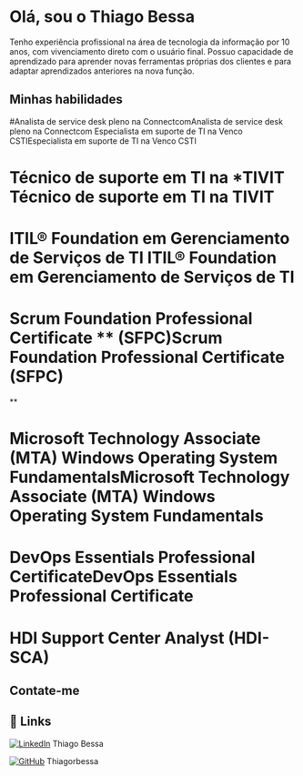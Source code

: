 # Olá, sou o Thiago Bessa

Tenho experiência profissional na área de tecnologia da informação por 10 anos, com vivenciamento direto com o usuário final. Possuo capacidade de aprendizado para aprender novas ferramentas próprias dos clientes e para adaptar aprendizados anteriores na nova função.

## Minhas habilidades


#Analista de service desk pleno na ConnectcomAnalista de service desk pleno na Connectcom
Especialista em suporte de TI na Venco CSTIEspecialista em suporte de TI na Venco CSTI

# Técnico de suporte em TI na ***TIVIT** Técnico de suporte em TI na TIVIT

# ITIL® Foundation em Gerenciamento de Serviços de TI **ITIL® Foundation em Gerenciamento de Serviços de TI**

# Scrum Foundation Professional Certificate ** (SFPC)Scrum Foundation Professional Certificate (SFPC)
**
# Microsoft Technology Associate (MTA) Windows Operating System FundamentalsMicrosoft Technology Associate **(MTA) Windows Operating System Fundamentals**

# **DevOps** Essentials Professional CertificateDevOps Essentials Professional Certificate

# HDI Support Center Analyst **(HDI-SCA)**

## Contate-me

## 🔗 Links
[![LinkedIn](https://img.shields.io/badge/LinkedIn-0077B5?style=for-the-badge&logo=linkedin&logoColor=white)](https://www.linkedin.com/in/thiago-bessa-a96793171/) Thiago Bessa

[![GitHub](https://img.shields.io/badge/GitHub-100000?style=for-the-badge&logo=github&logoColor=white)](https://github.com/thiagorbessa) Thiagorbessa



